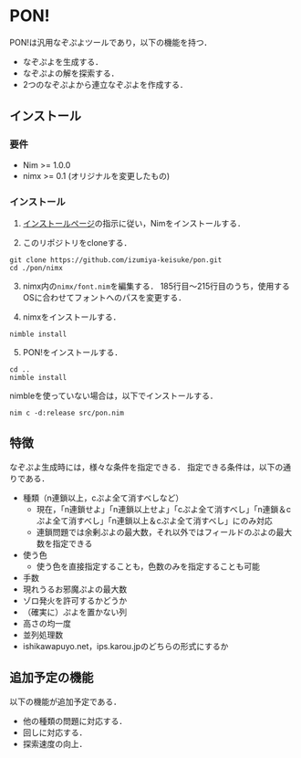 # PON!

PON!は汎用なぞぷよツールであり，以下の機能を持つ．
- なぞぷよを生成する．
- なぞぷよの解を探索する．
- 2つのなぞぷよから連立なぞぷよを作成する．

## インストール

### 要件

- Nim >= 1.0.0
- nimx >= 0.1 (オリジナルを変更したもの)

### インストール

1. [インストールページ](https://nim-lang.org/install.html)の指示に従い，Nimをインストールする．

2. このリポジトリをcloneする．
```
git clone https://github.com/izumiya-keisuke/pon.git
cd ./pon/nimx
```

3. nimx内の`nimx/font.nim`を編集する．
185行目〜215行目のうち，使用するOSに合わせてフォントへのパスを変更する．

4. nimxをインストールする．
```
nimble install
```

5. PON!をインストールする．
```
cd ..
nimble install
```
nimbleを使っていない場合は，以下でインストールする．
```
nim c -d:release src/pon.nim
```

## 特徴

なぞぷよ生成時には，様々な条件を指定できる．
指定できる条件は，以下の通りである．
- 種類（n連鎖以上，cぷよ全て消すべしなど）
  - 現在，「n連鎖せよ」「n連鎖以上せよ」「cぷよ全て消すべし」「n連鎖＆cぷよ全て消すべし」「n連鎖以上＆cぷよ全て消すべし」にのみ対応
  - 連鎖問題では余剰ぷよの最大数，それ以外ではフィールドのぷよの最大数を指定できる
- 使う色
  - 使う色を直接指定することも，色数のみを指定することも可能
- 手数
- 現れうるお邪魔ぷよの最大数
- ゾロ発火を許可するかどうか
- （確実に）ぷよを置かない列
- 高さの均一度
- 並列処理数
- ishikawapuyo.net，ips.karou.jpのどちらの形式にするか

## 追加予定の機能

以下の機能が追加予定である．
- 他の種類の問題に対応する．
- 回しに対応する．
- 探索速度の向上．
